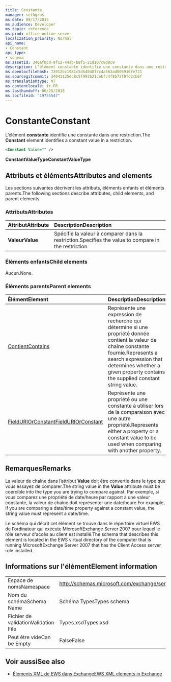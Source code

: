 ```yaml
---
title: Constante
manager: sethgros
ms.date: 09/17/2015
ms.audience: Developer
ms.topic: reference
ms.prod: office-online-server
localization_priority: Normal
api_name:
- Constant
api_type:
- schema
ms.assetid: 340af0cd-9f12-44ab-b8f1-21d107c8d0c9
description: L’élément constante identifie une constante dans une restriction.
ms.openlocfilehash: 73912bc1981c5d54040f7c4a563ad805916fe721
ms.sourcegitcommit: 34041125dc8c5f993b21cebfc4f8b72f0fd2cb6f
ms.translationtype: MT
ms.contentlocale: fr-FR
ms.lasthandoff: 06/25/2018
ms.locfileid: "19755547"
---
```

# <a name="constant"></a><span data-ttu-id="6f0bf-103">Constante</span><span class="sxs-lookup"><span data-stu-id="6f0bf-103">Constant</span></span>

<span data-ttu-id="6f0bf-104">L’élément **constante** identifie une constante dans une restriction.</span><span class="sxs-lookup"><span data-stu-id="6f0bf-104">The **Constant** element identifies a constant value in a restriction.</span></span> 
  
```xml
<Constant Value="" />
```

 <span data-ttu-id="6f0bf-105">**ConstantValueType**</span><span class="sxs-lookup"><span data-stu-id="6f0bf-105">**ConstantValueType**</span></span>
## <a name="attributes-and-elements"></a><span data-ttu-id="6f0bf-106">Attributs et éléments</span><span class="sxs-lookup"><span data-stu-id="6f0bf-106">Attributes and elements</span></span>

<span data-ttu-id="6f0bf-107">Les sections suivantes décrivent les attributs, éléments enfants et éléments parents.</span><span class="sxs-lookup"><span data-stu-id="6f0bf-107">The following sections describe attributes, child elements, and parent elements.</span></span>
  
### <a name="attributes"></a><span data-ttu-id="6f0bf-108">Attributs</span><span class="sxs-lookup"><span data-stu-id="6f0bf-108">Attributes</span></span>

|<span data-ttu-id="6f0bf-109">**Attribut**</span><span class="sxs-lookup"><span data-stu-id="6f0bf-109">**Attribute**</span></span>|<span data-ttu-id="6f0bf-110">**Description**</span><span class="sxs-lookup"><span data-stu-id="6f0bf-110">**Description**</span></span>|
|:-----|:-----|
|<span data-ttu-id="6f0bf-111">**Valeur**</span><span class="sxs-lookup"><span data-stu-id="6f0bf-111">**Value**</span></span> <br/> |<span data-ttu-id="6f0bf-112">Spécifie la valeur à comparer dans la restriction.</span><span class="sxs-lookup"><span data-stu-id="6f0bf-112">Specifies the value to compare in the restriction.</span></span>  <br/> |
   
### <a name="child-elements"></a><span data-ttu-id="6f0bf-113">Éléments enfants</span><span class="sxs-lookup"><span data-stu-id="6f0bf-113">Child elements</span></span>

<span data-ttu-id="6f0bf-114">Aucun.</span><span class="sxs-lookup"><span data-stu-id="6f0bf-114">None.</span></span>
  
### <a name="parent-elements"></a><span data-ttu-id="6f0bf-115">Éléments parents</span><span class="sxs-lookup"><span data-stu-id="6f0bf-115">Parent elements</span></span>

|<span data-ttu-id="6f0bf-116">**Élément**</span><span class="sxs-lookup"><span data-stu-id="6f0bf-116">**Element**</span></span>|<span data-ttu-id="6f0bf-117">**Description**</span><span class="sxs-lookup"><span data-stu-id="6f0bf-117">**Description**</span></span>|
|:-----|:-----|
|[<span data-ttu-id="6f0bf-118">Contient</span><span class="sxs-lookup"><span data-stu-id="6f0bf-118">Contains</span></span>](contains.md) <br/> |<span data-ttu-id="6f0bf-119">Représente une expression de recherche qui détermine si une propriété donnée contient la valeur de chaîne constante fournie.</span><span class="sxs-lookup"><span data-stu-id="6f0bf-119">Represents a search expression that determines whether a given property contains the supplied constant string value.</span></span>  <br/> |
|[<span data-ttu-id="6f0bf-120">FieldURIOrConstant</span><span class="sxs-lookup"><span data-stu-id="6f0bf-120">FieldURIOrConstant</span></span>](fielduriorconstant.md) <br/> |<span data-ttu-id="6f0bf-121">Représente une propriété ou une constante à utiliser lors de la comparaison avec une autre propriété.</span><span class="sxs-lookup"><span data-stu-id="6f0bf-121">Represents either a property or a constant value to be used when comparing with another property.</span></span>  <br/> |
   
## <a name="remarks"></a><span data-ttu-id="6f0bf-122">Remarques</span><span class="sxs-lookup"><span data-stu-id="6f0bf-122">Remarks</span></span>

<span data-ttu-id="6f0bf-123">La valeur de chaîne dans l’attribut **Value** doit être convertie dans le type que vous essayez de comparer.</span><span class="sxs-lookup"><span data-stu-id="6f0bf-123">The string value in the **Value** attribute must be coercible into the type you are trying to compare against.</span></span> <span data-ttu-id="6f0bf-124">Par exemple, si vous comparez une propriété de date/heure par rapport à une valeur constante, la valeur de chaîne doit représenter une date/heure.</span><span class="sxs-lookup"><span data-stu-id="6f0bf-124">For example, if you are comparing a date/time property against a constant value, the string value must represent a date/time.</span></span> 
  
<span data-ttu-id="6f0bf-125">Le schéma qui décrit cet élément se trouve dans le répertoire virtuel EWS de l'ordinateur qui exécute MicrosoftExchange Server 2007 pour lequel le rôle serveur d'accès au client est installé.</span><span class="sxs-lookup"><span data-stu-id="6f0bf-125">The schema that describes this element is located in the EWS virtual directory of the computer that is running MicrosoftExchange Server 2007 that has the Client Access server role installed.</span></span>
  
## <a name="element-information"></a><span data-ttu-id="6f0bf-126">Informations sur l'élément</span><span class="sxs-lookup"><span data-stu-id="6f0bf-126">Element information</span></span>

|||
|:-----|:-----|
|<span data-ttu-id="6f0bf-127">Espace de noms</span><span class="sxs-lookup"><span data-stu-id="6f0bf-127">Namespace</span></span>  <br/> |http://schemas.microsoft.com/exchange/services/2006/types  <br/> |
|<span data-ttu-id="6f0bf-128">Nom du schéma</span><span class="sxs-lookup"><span data-stu-id="6f0bf-128">Schema Name</span></span>  <br/> |<span data-ttu-id="6f0bf-129">Schéma Types</span><span class="sxs-lookup"><span data-stu-id="6f0bf-129">Types schema</span></span>  <br/> |
|<span data-ttu-id="6f0bf-130">Fichier de validation</span><span class="sxs-lookup"><span data-stu-id="6f0bf-130">Validation File</span></span>  <br/> |<span data-ttu-id="6f0bf-131">Types.xsd</span><span class="sxs-lookup"><span data-stu-id="6f0bf-131">Types.xsd</span></span>  <br/> |
|<span data-ttu-id="6f0bf-132">Peut être vide</span><span class="sxs-lookup"><span data-stu-id="6f0bf-132">Can be Empty</span></span>  <br/> |<span data-ttu-id="6f0bf-133">False</span><span class="sxs-lookup"><span data-stu-id="6f0bf-133">False</span></span>  <br/> |
   
## <a name="see-also"></a><span data-ttu-id="6f0bf-134">Voir aussi</span><span class="sxs-lookup"><span data-stu-id="6f0bf-134">See also</span></span>



- [<span data-ttu-id="6f0bf-135">Éléments XML de EWS dans Exchange</span><span class="sxs-lookup"><span data-stu-id="6f0bf-135">EWS XML elements in Exchange</span></span>](ews-xml-elements-in-exchange.md)

